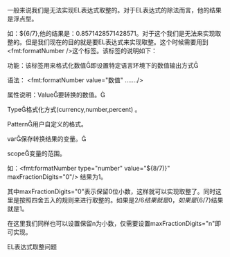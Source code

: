 一般来说我们是无法实现EL表达式取整的。对于EL表达式的除法而言，他的结果是浮点型。

如：${6/7},他的结果是：0.8571428571428571。对于这个我们是无法来实现取整的。但是我们现在的目的就是要EL表达式来实现取整。这个时候需要用到<fmt:formatNumber
/>这个标签。该标签的说明如下：

功能：该标签用来格式化数值即设置特定语言环境下的数值输出方式

语法： <fmt:formatNumber value="数值" ......./>

属性说明：Value要转换的数值。

Type格式化方式(currency,number,percent) 。

Pattern用户自定义的格式。

var保存转换结果的变量。

scope变量的范围。

如：<fmt:formatNumber type="number" value="${8/7)}" maxFractionDigits="0"/>
结果为1。

其中maxFractionDigits="0"表示保留0位小数，这样就可以实现取整了。同时这里是按照四舍五入的规则来进行取整的。如果是${2/6}结果就是0，如果是${6/7}结果就是1。

在这里我们同样也可以设置保留n为小数，仅需要设置maxFractionDigits="n"即可实现。

  

EL表达式取整问题

